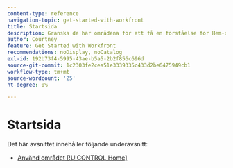 ```yaml
---
content-type: reference
navigation-topic: get-started-with-workfront
title: Startsida
description: Granska de här områdena för att få en förståelse för Hem-området i Adobe Workfront.
author: Courtney
feature: Get Started with Workfront
recommendations: noDisplay, noCatalog
exl-id: 192b73f4-5995-43ae-b5a5-2b2f856c696d
source-git-commit: 1c2303fe2cea51e3339335c433d2be6475949cb1
workflow-type: tm+mt
source-wordcount: '25'
ht-degree: 0%

---
```


# Startsida

Det här avsnittet innehåller följande underavsnitt:

* [Använd området [!UICONTROL Home]](../../workfront-basics/using-home/using-the-home-area/use-the-home-area.md)
